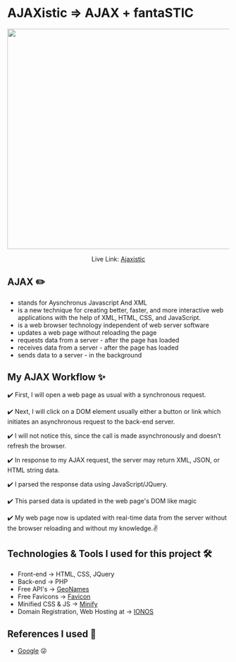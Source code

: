 # AJAXistic => AJAX + fantaSTIC

<p align="center"> 
    <img src="https://i.imgur.com/j896AUD.png" align="center" width="800" height="500"></img>
</p>

<p align="center"> Live Link: <a href="http://ajaxistic.co.uk alt="Ajaxistic"/>Ajaxistic</a></p>


## AJAX ✏️
- stands for Aysnchronus Javascript And XML
- is a new technique for creating better, faster, and more interactive web applications with the help of XML, HTML, CSS, and JavaScript.
- is a web browser technology independent of web server software
- updates a web page without reloading the page
- requests data from a server - after the page has loaded
- receives data from a server - after the page has loaded
- sends data to a server - in the background 

## My AJAX Workflow  ✨
✔️ First, I will open a web page as usual with a synchronous request.

✔️ Next, I will click on a DOM element usually either a button or link which initiates an asynchronous request to the back-end server. 

✔️ I will not notice this, since the call is made asynchronously and doesn’t refresh the browser. 

✔️ In response to my AJAX request, the server may return XML, JSON, or HTML string data.

✔️ I parsed the response data using JavaScript/JQuery.

✔️ This parsed data is updated in the web page's DOM like magic

✔️ My web page now is updated with real-time data from the server without the browser reloading and without my knowledge.✌️

## Technologies & Tools I used for this project 🛠️
- Front-end -> HTML, CSS, JQuery
- Back-end -> PHP
- Free API's -> <a href="https://www.geonames.org/">GeoNames</a> 
- Free Favicons -> <a href="https://favicon.io/">Favicon</a>
- Minified CSS & JS -> <a href="https://www.minifier.org/">Minify</a> 
- Domain Registration, Web Hosting at -> <a href="https://www.ionos.co.uk/">IONOS</a>

## References I used 🙏
- <a href="https://www.google.com/">Google</a> 😜
